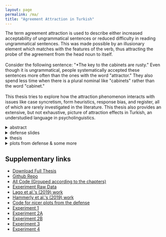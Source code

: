 ```yaml
---
layout: page
permalink: /ma/
title: "Agreement Attraction in Turkish"
---
```

The term agreement attraction is used to describe either increased acceptability of ungrammatical sentences or reduced difficulty in reading ungrammatical sentences. This was made possible by an illusionary element which matches with the features of the verb, thus attracting the probe of the agreement from the head noun to itself.
<br> <br>
Consider the following sentence: "*The key to the cabinets are rusty." Even though it is ungrammatical, people systematically accepted these sentences more often than the ones with the word "attractor." They also spend less time when there is a plural nominal like "cabinets" rather than the word "cabinet."
<br> <br>
This thesis tries to explore how the attraction phenomenon interacts with issues like case syncretism, form heuristics, response bias, and register, all of which are rarely investigated in the literature. This thesis also provides an extensive, but not exhaustive, picture of attraction effects in Turkish, an understudied language in psycholinguistics.

<details>
  <summary>abstract</summary>
  In this thesis, I investigate the existing agreement attraction effects in Turkish and how these effects interact with various phenomenon such as (i) case syncretism and local ambiguity, (ii) form heuristics, (iii) response bias, and (iv) honorific readings. Previous studies have shown that speakers occasionally find ungrammatical sentences violating number agreement acceptable when there is another noun sharing same number with the verb, in other words exhibited agreement attraction. Lago et al. (2019) found that genitive-possessive structures were able to induce agreement attraction effects within native Turkish speakers in a speeded acceptability experiment. However, due to the nature of the Turkish and acceptability studies, there are multiple alternative explanations for the existing effects. This thesis aims to weed out possible confounds and clarify the effects by conducting four speeded acceptability judgment experiments. We showed (i) that case-ambiguity on the head noun does not play a role in Turkish agreement attraction (Experiment 1, N = 118), (ii) that participants do not use form-driven-processing-strategies to answer judgment questions (Experiments 2A, N = 80, and 2B, N = 95), (iii) that response bias induced ungrammaticality illusion and only decreased the magnitude of grammaticality illusion (Experiment 3, N = 114), and (iv) that a possible honorific reading does not license superfluous plural marking at the verb (Experiment 4, N = 174). Together, our results challenge cue-based retrieval accounts of agreement attraction and can be accommodated by accounts that assume attraction occurs due to erroneous encodings.

</details>


<details>
  <summary>defense slides</summary>
  <iframe src="../files/ma_defense/slides.pdf" width="100%" height="400px"></iframe>
</details>


<details>
  <summary>thesis</summary>
  <a href="http://seyhan.library.boun.edu.tr/record=b2776878~S5">Bogazici Page</a> |
  <a href="../files/ma_defense/thesis_singlespace.pdf">local pdf</a> |
  <a href="https://www.overleaf.com/read/vdstcpwwvdpp">overleaf</a>

  <!-- <iframe src="https://github.com/utkuturk/ma-thesis/raw/main/thesis_singlespace.pdf" width="100%" height="800px"></iframe> -->
</details>


<details>
    <summary>plots from defense & some more</summary>
    <details>
      <summary>Exp1 Averages</summary>
      <img src="../files/ma_defense/plots/exp1A.png" width="85%" />
    </details>
    <details>
      <summary>Exp1 Models</summary>
      Bayesian Model fitted to all experimental items <br>
      <img src="../files/ma_defense/plots/exp1M1.png" width="85%" /><br>
      Bayesian Model fitted to <b>only ungrammatical</b> experimental items <br>
      <img src="../files/ma_defense/plots/exp1M2.png" width="85%" />
    </details>
    <details>
      <summary>Exp2A Averages</summary>
      <img src="../files/ma_defense/plots/exp2AA.png" width="85%" />
    </details>
    <details>
      <summary>Exp2A Models</summary>
      <img src="../files/ma_defense/plots/exp2AM2.png" width="85%" />
    </details>
    <details>
      <summary>Exp2B Averages</summary>
      <img src="../files/ma_defense/plots/exp2BA.png" width="85%" />
    </details>
    <details>
      <summary>Exp2B Models</summary>
      Bayesian Model fitted to all experimental items <br>
      <img src="../files/ma_defense/plots/exp2BM1.png" width="85%" /><br>
      Bayesian Model fitted to <b>only experimental items with RC attractors </b><br>
      <img src="../files/ma_defense/plots/exp2BM2.png" width="85%" />
    </details>
    <details>
      <summary>Exp3 Averages</summary>
      <img src="../files/ma_defense/plots/exp3A.png" width="85%" />
    </details>
    <details>
      <summary>Hammerly et al. (2019) Averages</summary>
      <img src="../files/ma_defense/plots/hamavgs.png" width="85%" />
    </details>
    <details>
      <summary>Hammerly et al. (2019) Bias Informed Averages</summary>
      <img src="../files/ma_defense/plots/hamavgs_bias_informed.png" width="85%" />
    </details>
    <details>
      <summary>Hammerly et al. (2019) Bias Informed Model</summary>
      <img src="../files/ma_defense/plots/hM2.png" width="85%" />
    </details>
    <details>
      <summary>Exp3 Bias-Related</summary>
      Participants Bias in our Experiment 3 using fillers and Bayes Factor for parametric t-test<br>
      <img src="../files/ma_defense/plots/exp3_bias_our.png" width="85%" /><br>
      Participants Bias in our Hammerly et al. (2019) using fillers and experimental items as well as Bayes Factor for parametric t-tests<br>
      <img src="../files/ma_defense/plots/hammer_bias.png" width="85%" />
    </details>
    <details>
      <summary>Exp3 Models</summary>
      Bayesian Model fitted to <b>only ungrammatical</b> experimental items <br>
      <img src="../files/ma_defense/plots/exp3M1.png" width="85%" /><br>
      Bayesian Model fitted to <b>only grammatical</b> experimental items <br>
      <img src="../files/ma_defense/plots/exp3M2.png" width="85%" />
    </details>
    <details>
      <summary>Exp4 Averages</summary>
      <img src="../files/ma_defense/plots/exp4.png" width="85%" />
    </details>
    <details>
      <summary>Exp4 Models</summary>
      Bayesian Model fitted to all experimental items <br>
      <img src="../files/ma_defense/plots/exp4M1.png" width="85%" /> <br>
      Bayesian Model fitted to <b>only informal</b> experimental items <br>
      <img src="../files/ma_defense/plots/exp4M2.png" width="85%" />
    </details>
  </details>



## Supplementary links
  * [Download Full Thesis](https://github.com/utkuturk/ma-thesis/raw/main/ma_thesis_aug10.pdf)
  * [Github Repo](https://github.com/utkuturk/ma-thesis)
  * [All Code (Grouped according to the chapters)](https://github.com/utkuturk/ma-thesis/tree/main/scripts)
  * [Experiment Raw Data](https://github.com/utkuturk/ma-thesis/tree/main/resources/raw)
  * [Lago et al.'s (2019) work](https://www.ingentaconnect.com/content/jbp/lab/2019/00000009/00000003/art00003?crawler=true&mimetype=application/pdf&casa_token=nL8v53m5GmsAAAAA:qI0dAbPjR7h42vijbp23x8myaJ1izLo1xWmPAtpGHlp5s2Uys7DUgJzmYffdbnknagUYS9mJhEmLQSRANIU)
  * [Hammerly et al.'s (2019) work](https://www.sciencedirect.com/science/article/pii/S0010028518303049?casa_token=XGe6pUW_ws0AAAAA:OzPmvvHWS7vN7_BWawGfdSeOy1fPoHiDKiKk667oAqULZ16tU-ZXVj97pc9IriqC6GJT0ru29K4)
  * [Code for nicer plots from the defense](https://github.com/utkuturk/ma-thesis/tree/main/defense-plots)
  * [Experiment 1](https://farm.pcibex.net/p/HIekVL/)
  * [Experiment 2A](https://farm.pcibex.net/p/gpVrBy/)
  * [Experiment 2B](https://farm.pcibex.net/p/cVZVuY/)
  * [Experiment 3](https://farm.pcibex.net/p/yUyVON/)
  * [Experiment 4](https://farm.pcibex.net/p/xFMjLC/)

